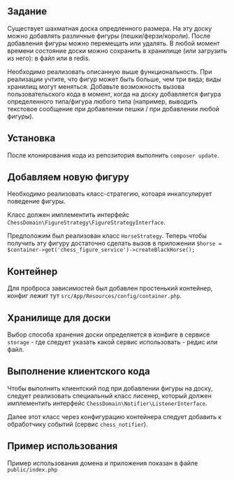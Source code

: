 Задание
---

Существует шахматная доска опредленного размера. На эту доску можно добавлять различные фигуры (пешки/ферзи/короли). После добавления фигуры можно перемещать или удалять. В любой момент времени состояние доски можно сохранить в хранилище (или загрузить из него): в файл или в redis.


Необходимо реализовать описанную выше функциональность. При реализации учтите, что фигур может быть больше, чем три вида; виды хранилищ могут меняться. Добавьте возможность вызова пользовательского кода в момент, когда на доску добавляется фигура определенного типа/фигура любого типа (например, выводить текстовое сообщение при добавлении пешки / при добавлении любой фигуры).

Установка
---

После клонирования кода из репозитория выполнить `composer update`.

Добавляем новую фигуру
---

Необходимо реализовать класс-стратегию, котоаря инкапсулирует поведение фигуры.

Класс должен имплементить интерфейс `ChessDomain\FigureStrategy\FigureStrategyInterface`.

Предположим был реализован класс `HorseStrategy`. Теперь чтобы получить эту фигуру достаточно сделать вызов в приложении `$horse = $container->get('chess_figure_service')->createBlackHorse();`

Контейнер
---

Для проброса зависимостей был добавлен простенький контейнер, конфиг лежит тут `src/App/Resources/config/container.php`.

Хранилище для доски
---

Выбор способа хранения доски определяется в конфиге в сервисе `storage` - где следует указать какой сервис использовать - редис или файл.

Выполнение клиентского кода
---

Чтобы выполнить клиентский под при добавлении фигуры на доску, следует реализовать специальный класс лисенер, который должен имплементить интерфейс `ChessDomain\Notifier\ListenerInterface`.

Далее этот класс через конфигурацию контейнера следует добавить к обработчику событий (сервис `chess_notifier`).

Пример использования
---

Пример использования домена и приложения показан в файле `public/index.php`
